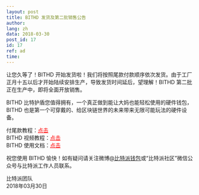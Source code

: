```yaml
---
layout: post
title: BITHD 发货及第二批销售公告
author: 
lang: zh
data: 2018-03-30
post_id: 17
id: 17
ref: ad
time: 
---
```



让您久等了！BITHD 开始发货啦！我们将按照尾款付款顺序依次发货。由于工厂正月十五以后才开始陆续安排生产，导致发货时间延后，望理解！BITHD 第二批正在生产中，即将全面开放销售。

BITHD 比特护盾您值得拥有，一个真正做到能让大妈也能轻松使用的硬件钱包，BITHD 也是第一个可穿戴的、给区块链世界的未来带来无限可能玩法的硬件设备。


付尾款教程：<a href="http://docs.bitpie.com/zh_CN/latest/piestore/index.html" target="_blank" style="color:red">点击</a><br/>
BITHD 视频教程：<a href="http://v.youku.com/v_show/id_XMzQ2ODEwMTUwNA==.html" target="_blank" style="color:red">点击</a><br/>
BITHD 使用文档：<a href="http://docs.bithd.com" target="_blank" style="color:red">点击</a>


祝您使用 BITHD 愉快！如有疑问请关注微博<a href="https://weibo.com/bitpiewallet" target="_blank">@比特派钱包</a>或“比特派社区”微信公众号与比特派工作人员联系。



比特派团队<br/>
2018年03月30日